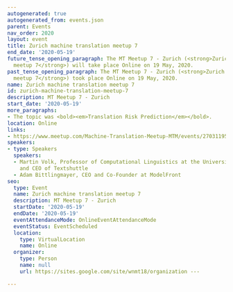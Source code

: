 ```yaml
---
autogenerated: true
autogenerated_from: events.json
parent: Events
nav_order: 2020
layout: event
title: Zurich machine translation meetup 7
end_date: '2020-05-19'
future_tense_opening_paragraph: The MT Meetup 7 - Zurich (<strong>Zurich machine translation
  meetup 7</strong>) will take place Online on 19 May, 2020.
past_tense_opening_paragraph: The MT Meetup 7 - Zurich (<strong>Zurich machine translation
  meetup 7</strong>) took place Online on 19 May, 2020.
name: Zurich machine translation meetup 7
id: zurich-machine-translation-meetup-7
description: MT Meetup 7 - Zurich
start_date: '2020-05-19'
more_paragraphs:
- The topic was <bold><em>Translation Risk Prediction</em></bold>.
location: Online
links:
- https://www.meetup.com/Machine-Translation-Meetup-MTM/events/270311951/
speakers:
- type: Speakers
  speakers:
  - Martin Volk, Professor of Computational Linguistics at the University of Zurich
    and CEO of Textshuttle
  - Adam Bittlingmayer, CEO and Co-Founder at ModelFront
seo:
  type: Event
  name: Zurich machine translation meetup 7
  description: MT Meetup 7 - Zurich
  startDate: '2020-05-19'
  endDate: '2020-05-19'
  eventAttendanceMode: OnlineEventAttendanceMode
  eventStatus: EventScheduled
  location:
    type: VirtualLocation
    name: Online
  organizer:
    type: Person
    name: null
    url: https://sites.google.com/site/wnmt18/organization ---

---
```


